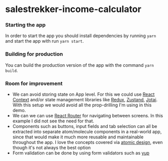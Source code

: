 # salestrekker-income-calculator

### Starting the app

In order to start the app you should install dependencies by running `yarn` and start the app with run `yarn start`.

### Building for production

You can build the production version of the app with the command `yarn build`.

### Room for improvement

-   We can avoid storing state on App level. For this we could use [React Context](https://reactjs.org/docs/context.html) and/or state management libraries like [Redux](https://redux.js.org/), [Zustand](https://github.com/pmndrs/zustand), [Jotai](https://jotai.org/). With this setup we would avoid all the prop-drilling I'm using in this demo.
-   We can we can use [React Router](https://reactrouter.com/en/main) for navigating between screens. In this example I did not see the need for that.
-   Components such as buttons, input fields and tab selection can all be extracted into separate atom/molecule components in a real-world app, since that would make it much more reusable and maintainable throughout the app. I love the concepts covered via [atomic design](https://bradfrost.com/blog/post/atomic-web-design/), even though it's not always the best option
-   Form validation can be done by using form validators such as [yup](https://github.com/jquense/yup)
